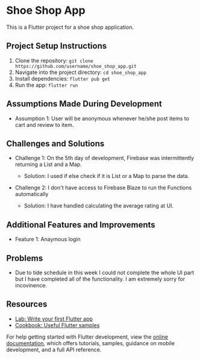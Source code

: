 # Shoe Shop App

This is a Flutter project for a shoe shop application.

## Project Setup Instructions

1. Clone the repository: `git clone https://github.com/username/shoe_shop_app.git`
2. Navigate into the project directory: `cd shoe_shop_app`
3. Install dependencies: `flutter pub get`
4. Run the app: `flutter run`

## Assumptions Made During Development

- Assumption 1: User will be anonymous whenever he/she post items to cart and review to item.

## Challenges and Solutions

- Challenge 1: On the 5th day of development, Firebase was intermittently returning a List and a Map.
  - Solution: I used if else check if it is List or a Map to parse the data.

- Challenge 2: I don't have access to Firebase Blaze to run the Functions automatically
  - Solution: I have handled calculating the average rating at UI.

## Additional Features and Improvements

- Feature 1: Anaymous login

## Problems

- Due to tide schedule in this week I could not complete the whole UI part but I have completed all of the functionality. I am extremely sorry for incovinence.

## Resources

- [Lab: Write your first Flutter app](https://docs.flutter.dev/get-started/codelab)
- [Cookbook: Useful Flutter samples](https://docs.flutter.dev/cookbook)

For help getting started with Flutter development, view the
[online documentation](https://docs.flutter.dev/), which offers tutorials,
samples, guidance on mobile development, and a full API reference.